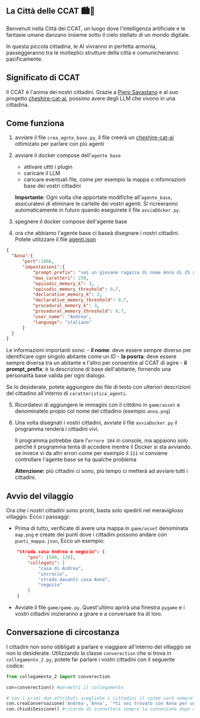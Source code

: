 ## La Città delle CCAT 🏙️🤖

Benvenuti nella Città dei CCAT, un luogo dove l'intelligenza artificiale e le fantasie umane danzano insieme sotto il cielo stellato di un mondo digitale.

In questa piccola cittadina, le AI vivranno in perfetta armonia, passeggeranno tra le molteplici strutture della città e comunicheranno pacificamente.
## Significato di CCAT
Il CCAT è l'anima dei nostri cittadini. Grazie a [Piero Savastano](https://www.linkedin.com/in/piero-savastano-523b3016/?originalSubdomain=it) e al suo progetto  [cheshire-cat-ai](https://github.com/cheshire-cat-ai/core), possimo avere degli LLM che vivono in una cittadina.

## Come funziona

1) avviare il file `crea_agnte_base.py`, il file creerà un [cheshire-cat-ai](https://github.com/cheshire-cat-ai/core) ottimizato per parlare con più agenti
2) avviare il docker compose dell'`agente base`
   - attivare uttti i plugin
   - caricare il LLM
   - caricare eventuali file, come per esempio la mappa o infomrazioni base dei vostri cittadini

   **Importante**: Ogni volta che apportate modifiche all'`agente_base`, assicuratevi di eliminare le cartelle dei vostri agenti. Si ricreeranno automaticamente in futuro quando eseguirete il file `avviaDOcker.py`.
   
3) spegnere il docker compose dell'agente base
   
4) ora che abbiamo l'agente base ci baseà disegnare i nostri cittadini. Potete utilizzare il file [agenti.json](https://github.com/AndreaPesce2002/city-of-ccat/blob/master/caratteristiche_agenti/agenti.json)
  ```json
  {
    "Anna":{
        "port":1866,
        "impostazioni":{
            "prompt_prefix": "sei un giovane ragazza di nome Anna di 25 anni, sei molto intelligente e curiosa, vivi in una piccola cittadina di campagna e sei felice di vivere li, lavori nel negozio dei tuoi genitori ma stai studiando per andare all'università",
            "max_caratteri": 250,
            "episodic_memory_k": 3,
            "episodic_memory_threshold": 0.7,
            "declarative_memory_k": 3,
            "declarative_memory_threshold": 0.7,
            "procedural_memory_k": 3,
            "procedural_memory_threshold": 0.7,
            "user_name": "Andrea",
            "language": "italiano"
        }
    }
  }
  ```
  Le informazioni importanti sono:
    - **il nome**: deve essere sempre diverso per identificare ogni singolo abitante come un ID
    - **la posrta**: deve essere sempre diversa tra un abitante e l'altro per consentire al CCAT di agire
    - **il prompt_prefix**: è la descrizione di base dell'abitante, fornendo una personalità base valida per ogni dialogo.

  Se lo desiderate, potete aggiungere dei file di testo con ulteriori descrizioni del cittadino all'interno di `caratteristica_agenti`.

5) Ricordatevi di aggiungere le immagini con il cittdino in `game/asset` e denominatelo propio col nome del cittadino (esempio `anna.png`)

6) Una volta disegnati i vostri cittadini, avviate il file `avviaDocker.py` il programma renderà i cittadini vivi.

   Il programma potrebbe dare l'`errore 104` in console, ma appaiono solo perché il programma tenta di accedere mentre il Docker si sta avviando.
   se invece vi da altri errori come per esempio il `111` vi conviene controllare l'agente base se ha qualche problema
    
    **Attenzione:** più cittadini ci sono, più tempo ci metterà ad avviare tutti i cittadini.

## Avvio del vilaggio

Ora che i nostri cittadini sono pronti, basta solo spedirli nel meraviglioso villaggio. Ecco i passaggi:

- Prima di tutto, verificate di avere una mappa in `game/asset` denominata `map.png` e create dei punti dove i cittadini possono andare con `punti_mappa.json`, Ecco un esempio:
```json
    "strada casa Andrea e negozio": {
        "pos": [500, 128],
        "collegati": [
            "casa di Andrea",
            "incrocio",
            "strada davanti casa Anna",
            "negozio"
        ]
    }
```
- Avviate il file `game/game.py`. Quest'ultimo aprirà una finestra `pygame` e i vostri cittadini inizieranno a girare e a conversare tra di loro.

## Conversazione di circostanza

I cittadini non sono obbligati a parlare e viaggiare all'interno del villaggio se non lo desiderate. Utilizzando la classe `converection` che si trova in `collegamento_2.py`, potete far parlare i vostri cittadini con il seguente codice:

```python
from collegamento_2 import converection

con=converection() #permetti il collegamento

# con i primi due attributi scegliete i cittadini il rpimo sarà sempre quello che inizia la conversazione
con.creaConversazione('Andrea','Anna', '*ti sei trovato con Anna per un appuntamento romantico*')
con.chiudiSessione() #ricorda di sconettere sempre la connesione dopo creaConversazione

```
